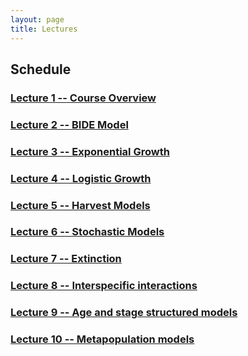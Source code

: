 ```yaml
---
layout: page
title: Lectures
---
```


## Schedule

### [Lecture 1 -- Course Overview](intro/intro.md)

### [Lecture 2 -- BIDE Model](BIDE/bide.md)

### [Lecture 3 -- Exponential Growth](exp-growth/exp-growth.md)

### [Lecture 4 -- Logistic Growth](logistic-growth/logistic-growth.md)

### [Lecture 5 -- Harvest Models](harvest/harvest.md)

### [Lecture 6 -- Stochastic Models](stochasticity/stochasticity.md)

### [Lecture 7 -- Extinction](extinction/extinction.md)

### [Lecture 8 -- Interspecific interactions](interspecific/interspecific.md)

### [Lecture 9 -- Age and stage structured models](age/age.md)

### [Lecture 10 -- Metapopulation models](metapop/metapop.md)


